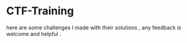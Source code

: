 # CTF-Training
here are some challenges I made with their solutions , any feedback is welcome and helpful .
